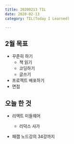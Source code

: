 ```yaml
---
title: 20200213 TIL
date: 2020-02-13
category: TIL(Today I Learned)

---
```


## 2월 목표

- 꾸준히 하기
  - 책 읽기
  - 코딩하기
  - 글쓰기
- 프로젝트 배포하기
- 면접


## 오늘 한 것

- 리액트 미들웨어
  - 리덕스 사가

- 패캠 노드강의 34강까지
  



